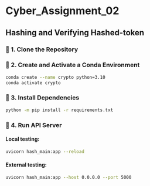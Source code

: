 # Cyber_Assignment_02

## Hashing and Verifying Hashed-token

### 🔹 1. Clone the Repository

### 🔹 2. Create and Activate a Conda Environment
```bash
conda create --name crypto python=3.10
conda activate crypto
```

### 🔹 3. Install Dependencies
```bash
python -m pip install -r requirements.txt
```

### 🔹 4. Run API Server
#### Local testing:
```bash
uvicorn hash_main:app --reload
```
#### External testing:
```bash
uvicorn hash_main:app --host 0.0.0.0 --port 5000
```